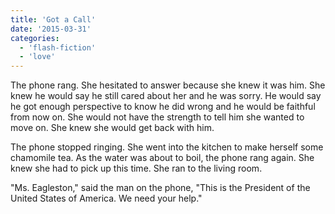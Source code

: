 ```yaml
---
title: 'Got a Call'
date: '2015-03-31'
categories:
  - 'flash-fiction'
  - 'love'
---
```


The phone rang. She hesitated to answer because she knew it was him. She knew he
would say he still cared about her and he was sorry. He would say he got enough
perspective to know he did wrong and he would be faithful from now on. She would
not have the strength to tell him she wanted to move on. She knew she would get
back with him.

<!-- truncate -->


The phone stopped ringing. She went into the kitchen to make herself some
chamomile tea. As the water was about to boil, the phone rang again. She knew
she had to pick up this time. She ran to the living room.

"Ms. Eagleston," said the man on the phone, "This is the President of the United
States of America. We need your help."
